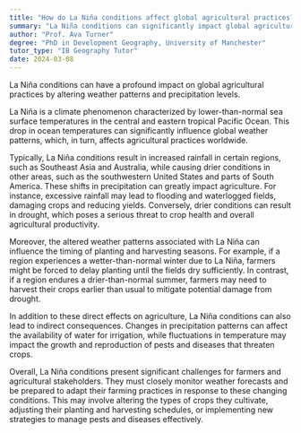```yaml
---
title: "How do La Niña conditions affect global agricultural practices?"
summary: "La Niña conditions can significantly impact global agricultural practices by altering weather patterns and precipitation levels."
author: "Prof. Ava Turner"
degree: "PhD in Development Geography, University of Manchester"
tutor_type: "IB Geography Tutor"
date: 2024-03-08
---
```


La Niña conditions can have a profound impact on global agricultural practices by altering weather patterns and precipitation levels.

La Niña is a climate phenomenon characterized by lower-than-normal sea surface temperatures in the central and eastern tropical Pacific Ocean. This drop in ocean temperatures can significantly influence global weather patterns, which, in turn, affects agricultural practices worldwide.

Typically, La Niña conditions result in increased rainfall in certain regions, such as Southeast Asia and Australia, while causing drier conditions in other areas, such as the southwestern United States and parts of South America. These shifts in precipitation can greatly impact agriculture. For instance, excessive rainfall may lead to flooding and waterlogged fields, damaging crops and reducing yields. Conversely, drier conditions can result in drought, which poses a serious threat to crop health and overall agricultural productivity.

Moreover, the altered weather patterns associated with La Niña can influence the timing of planting and harvesting seasons. For example, if a region experiences a wetter-than-normal winter due to La Niña, farmers might be forced to delay planting until the fields dry sufficiently. In contrast, if a region endures a drier-than-normal summer, farmers may need to harvest their crops earlier than usual to mitigate potential damage from drought.

In addition to these direct effects on agriculture, La Niña conditions can also lead to indirect consequences. Changes in precipitation patterns can affect the availability of water for irrigation, while fluctuations in temperature may impact the growth and reproduction of pests and diseases that threaten crops.

Overall, La Niña conditions present significant challenges for farmers and agricultural stakeholders. They must closely monitor weather forecasts and be prepared to adapt their farming practices in response to these changing conditions. This may involve altering the types of crops they cultivate, adjusting their planting and harvesting schedules, or implementing new strategies to manage pests and diseases effectively.
    